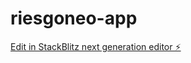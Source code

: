 # riesgoneo-app

[Edit in StackBlitz next generation editor ⚡️](https://stackblitz.com/~/github.com/Taotetutin/riesgoneo-app)